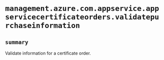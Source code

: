 # `management.azure.com.appservice.appservicecertificateorders.validatepurchaseinformation`

## `summary`
Validate information for a certificate order.


